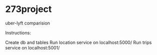# 273project
uber-lyft comparision

Instructions:

Create db and tables
Run location service on localhost:5000/
Run trips service on localhost:5001/
